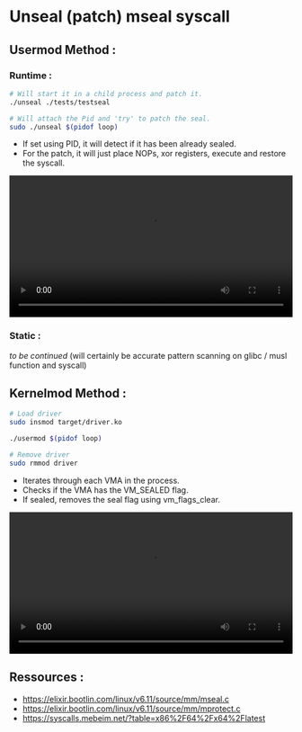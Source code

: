 # Unseal (patch) mseal syscall

## Usermod Method :

### Runtime :
```bash
# Will start it in a child process and patch it.
./unseal ./tests/testseal

# Will attach the Pid and 'try' to patch the seal.
sudo ./unseal $(pidof loop)
```

- If set using PID, it will detect if it has been already sealed.
- For the patch, it will just place NOPs, xor registers, execute and restore the syscall.

<video width="100%" controls>
  <source src="assets/2024-11-02-17-57-54.mp4" type="video/mp4">
</video>

### Static :
*to be continued*
(will certainly be accurate pattern scanning on glibc / musl function and syscall)

## Kernelmod Method :
```bash
# Load driver
sudo insmod target/driver.ko

./usermod $(pidof loop)

# Remove driver
sudo rmmod driver
```

- Iterates through each VMA in the process.
- Checks if the VMA has the VM_SEALED flag.
- If sealed, removes the seal flag using vm_flags_clear.

<video width="100%" controls>
  <source src="assets/2024-11-02-17-54-06.mp4" type="video/mp4">
</video>

## Ressources :
- https://elixir.bootlin.com/linux/v6.11/source/mm/mseal.c
- https://elixir.bootlin.com/linux/v6.11/source/mm/mprotect.c
- https://syscalls.mebeim.net/?table=x86%2F64%2Fx64%2Flatest
